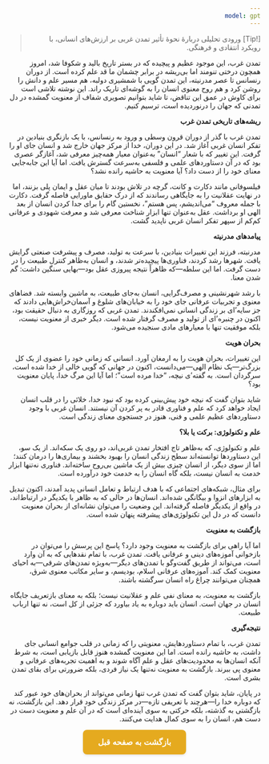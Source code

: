```yaml
---
model: gpt
---
```


> [!Tip] ورودی
> تحلیلی دربارهٔ نحوهٔ تأثیر تمدن غربی بر ارزش‌های انسانی، با رویکرد انتقادی و فرهنگی.

تمدن غرب، این موجود عظیم و پیچیده که در بستر تاریخ بالید و شکوفا شد، امروز همچون درختی تنومند اما بی‌ریشه در برابر چشمان ما قد علم کرده است. از دوران رنسانس تا عصر مدرنیته، این تمدن گویی با شمشیری دولبه، هم مسیر علم و دانش را روشن کرد و هم روح معنوی انسان را به گوشه‌ای تاریک راند. این نوشته تلاشی است برای کاوش در عمق این تناقض، تا شاید بتوانیم تصویری شفاف از معنویت گمشده در دل تمدنی که جهان را درنوردیده است، ترسیم کنیم.

**ریشه‌های تاریخی تمدن غرب**

تمدن غرب با گذر از دوران قرون وسطی و ورود به رنسانس، با یک بازنگری بنیادین در تفکر انسان غربی آغاز شد. در این دوران، خدا از مرکز جهان خارج شد و انسان جای او را گرفت. این تغییر که با شعار “انسان” به‌عنوان معیار همه‌چیز معرفی شد، آغازگر عصری بود که در آن دستاوردهای علمی و فلسفی به‌سرعت گسترش یافت. اما آیا این جابه‌جایی معنای خود را از دست داد؟ آیا معنویت به حاشیه رانده نشد؟

فیلسوفانی مانند دکارت و کانت، گرچه در تلاش بودند تا میان عقل و ایمان پلی بزنند، اما در نهایت عقلانیت را به جایگاهی رساندند که از درک حقایق ماورایی فاصله گرفت. دکارت با جمله معروف “می‌اندیشم، پس هستم”، نخستین گام را برای جدا کردن انسان از بعد الهی او برداشت. عقل به‌عنوان تنها ابزار شناخت معرفی شد و معرفت شهودی و عرفانی کم‌کم از سپهر تفکر انسان غربی ناپدید گشت.

**پیامدهای مدرنیته**

مدرنیته، فرزند این تغییرات بنیادین، با سرعت به تولید، مصرف و پیشرفت صنعتی گرایش یافت. شهرها رشد کردند، فناوری‌ها پیچیده‌تر شدند، و انسان به‌ظاهر کنترل طبیعت را در دست گرفت. اما این سلطه—که ظاهراً نتیجه پیروزی عقل بود—بهایی سنگین داشت: گم شدن معنا.

با رشد شهرنشینی و مصرف‌گرایی، انسان به‌جای طبیعت، به ماشین وابسته شد. فضاهای معنوی و تجربیات عرفانی جای خود را به خیابان‌های شلوغ و آسمان‌خراش‌هایی دادند که جز سایه’ای بر زندگی انسانی نمی‌افکندند. تمدن غربی که روزگاری به دنبال حقیقت بود، اکنون در چنبره’ای از تولید و مصرف گرفتار شده است. دیگر خبری از معنویت نیست، بلکه موفقیت تنها با معیارهای مادی سنجیده می‌شود.

**بحران هویت**

این تغییرات، بحران هویت را به ارمغان آورد. انسانی که زمانی خود را عضوی از یک کل بزرگ‌تر—یک نظام الهی—می‌دانست، اکنون در جهانی که گویی خالی از خدا شده است، سرگردان است. به گفته’ی نیچه، “خدا مرده است”؛ اما آیا این مرگ خدا، پایان معنویت بود؟

شاید بتوان گفت که نیچه خود پیش‌بینی کرده بود که نبود خدا، خلائی را در قلب انسان ایجاد خواهد کرد که علم و فناوری قادر به پر کردن آن نیستند. انسان غربی با وجود دستاوردهای عظیم علمی و فنی، هنوز در جستجوی معنای زندگی است.

**علم و تکنولوژی: برکت یا بلا؟**

علم و تکنولوژی، که به‌ظاهر تاج افتخار تمدن غربی‌اند، دو روی یک سکه‌اند. از یک سو، این دستاوردها توانسته‌اند سطح زندگی انسان را بهبود بخشند و بیماری‌ها را درمان کنند؛ اما از سوی دیگر، از انسان چیزی بیش از یک ماشین بی‌روح ساخته‌اند. فناوری نه‌تنها ابزار خدمت به انسان نیست، بلکه گاه انسان را به خدمت خود درآورده است.

برای مثال، شبکه‌های اجتماعی که با هدف ارتباط و تعامل انسانی پدید آمدند، اکنون تبدیل به ابزارهای انزوا و بیگانگی شده‌اند. انسان‌ها در حالی که به ظاهر با یکدیگر در ارتباط‌اند، در واقع از یکدیگر فاصله گرفته‌اند. این وضعیت را می‌توان نشانه‌ای از بحران معنویت دانست که در دل این تکنولوژی‌های پیشرفته پنهان شده است.

**بازگشت به معنویت**

اما آیا راهی برای بازگشت به معنویت وجود دارد؟ پاسخ این پرسش را می‌توان در بازخوانی آموزه‌های دینی و عرفانی یافت. تمدن غرب، با تمام نقدهایی که به آن وارد است، می‌تواند از طریق گفت‌وگو با تمدن‌های دیگر—به‌ویژه تمدن‌های شرقی—به احیای معنویت کمک کند. آموزه‌های عرفانی اسلام، بودیسم، و سایر مکاتب معنوی شرق، همچنان می‌توانند چراغ راه انسان سرگشته باشند.

بازگشت به معنویت، به معنای نفی علم و عقلانیت نیست؛ بلکه به معنای بازتعریف جایگاه انسان در جهان است. انسان باید دوباره به یاد بیاورد که جزئی از کل است، نه تنها ارباب طبیعت.

**نتیجه‌گیری**

تمدن غرب، با تمام دستاوردهایش، معنویتی را که زمانی در قلب جوامع انسانی جای داشت، به حاشیه رانده است. اما این معنویت گمشده هنوز قابل بازیابی است، به شرط آنکه انسان‌ها به محدودیت‌های عقل و علم آگاه شوند و به اهمیت تجربه‌های عرفانی و معنوی پی ببرند. بازگشت به معنویت نه‌تنها یک نیاز فردی، بلکه ضرورتی برای بقای تمدن بشری است.

در پایان، شاید بتوان گفت که تمدن غرب تنها زمانی می‌تواند از بحران‌های خود عبور کند که دوباره خدا را—هرچند با تعریفی تازه—در مرکز زندگی خود قرار دهد. این بازگشت، نه بازگشتی به گذشته، بلکه حرکتی به سوی آینده‌ای است که در آن علم و معنویت دست در دست هم، انسان را به سوی کمال هدایت می‌کنند.

<html dir="rtl" lang="fa"><head> <meta charset="UTF-8"> <style> .back-button { display: inline-block; padding: 15px 30px; background-color: rgb(229, 170, 31); color: white; text-decoration: none; border-radius: 8px; font-family: 'Vazirmatn', Tahoma, Geneva, Verdana, sans-serif; font-weight: bold; font-size: 16px; border: none; cursor: pointer; transition: background-color 0.3s ease; box-shadow: 0 2px 5px rgba(0,0,0,0.1); } .back-button:hover { background-color: rgb(205, 150, 25); box-shadow: 0 3px 8px rgba(0,0,0,0.2); } .button-container { display: flex; justify-content: center; align-items: center;} </style></head><body> <div class="button-container"> <button class="back-button" onclick="window.history.back()" aria-label="بازگشت به صفحه قبل"> بازگشت به صفحه قبل </button> </div></body></html>